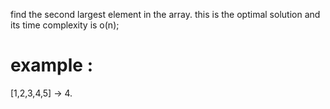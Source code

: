 find the second largest element in the array. this is the optimal solution and its time complexity is o(n);

# example :

[1,2,3,4,5] -> 4.
